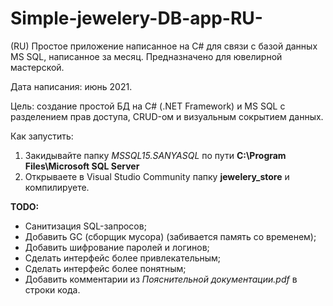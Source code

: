 # Simple-jewelery-DB-app-RU-
(RU) Простое приложение написанное на C# для связи с базой данных MS SQL, написанное за месяц. Предназначено для ювелирной мастерской.

Дата написания: июнь 2021.

Цель: создание простой БД на C# (.NET Framework) и MS SQL c разделением прав доступа, CRUD-ом и визуальным сокрытием данных.

Как запустить:
1. Закидывайте папку *MSSQL15.SANYASQL* по пути **C:\Program Files\Microsoft SQL Server**
2. Открываете в Visual Studio Community папку **jewelery_store** и компилируете.

**TODO:**
- Санитизация SQL-запросов;
- Добавить GC (сборщик мусора) (забивается память со временем);
- Добавить шифрование паролей и логинов;
- Сделать интерфейс более привлекательным;
- Сделать интерфейс более понятным;
- Добавить комментарии из *Пояснительной документации.pdf* в строки кода.
